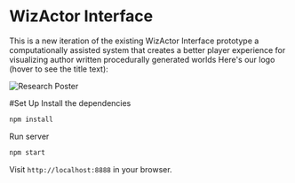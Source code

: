   # WizActor Interface
  This is a new iteration of the existing WizActor Interface prototype a computationally assisted system that creates a better player experience for visualizing author written procedurally generated worlds
Here's our logo (hover to see the title text):

![Research Poster]([https://www.figma.com/proto/cbmxxBeEs9aHopPzK69Dva/AGEP-Scientific-Poster?node-id=3002-3](https://github.com/texturedcookie/Tolmas-Project/blob/main/POSTER.jpg?raw=true)"Logo")


#Set Up
Install the dependencies

```bash
npm install
```

Run server

```bash
npm start
```

Visit `http://localhost:8888` in your browser.



